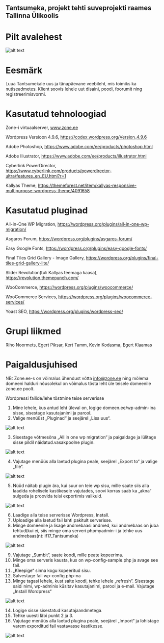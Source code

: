 ## Tantsumeka, projekt tehti suveprojekti raames Tallinna Ülikoolis

# Pilt avalehest
![alt text](Capture.PNG)

# Eesmärk
Luua Tantsumekale uus ja tänapäevane veebileht, mis toimiks ka nutiseadmetes. Klient soovis lehele uut disaini, poodi, foorumit ning registreerimisvormi.



# Kasutatud tehnoloogiad
Zone-i virtuaalserver, www.zone.ee


Wordpress Versioon 4.9.6, https://codex.wordpress.org/Version_4.9.6


Adobe Photoshop, https://www.adobe.com/ee/products/photoshop.html 


Adobe Illustrator, https://www.adobe.com/ee/products/illustrator.html


Cyberlink PowerDirector, https://www.cyberlink.com/products/powerdirector-ultra/features_en_EU.html?r=1


Kallyas Theme, https://themeforest.net/item/kallyas-responsive-multipurpose-wordpress-theme/4091658

# Kasutatud pluginad


All-in-One WP Migration, https://wordpress.org/plugins/all-in-one-wp-migration/


Asgaros Forum, https://wordpress.org/plugins/asgaros-forum/


Easy Google Fonts, https://wordpress.org/plugins/easy-google-fonts/


Final Tiles Grid Gallery - Image Gallery, https://wordpress.org/plugins/final-tiles-grid-gallery-lite/


Slider Revolution(tuli Kallyas teemaga kaasa), https://revolution.themepunch.com/


WooCommerce, https://wordpress.org/plugins/woocommerce/


WooCommerce Services, https://wordpress.org/plugins/woocommerce-services/


Yoast SEO, https://wordpress.org/plugins/wordpress-seo/


# Grupi liikmed
Riho Noormets, Egert Piksar, Kert Tamm, Kevin Kodasma, Egert Klaamas

# Paigaldusjuhised
NB: Zone.ee-s on võimalus ühendust võtta info@zone.ee ning mõlema domeeni halduri nõusolekul on võimalus tõsta leht üle teisele domeenile zone.ee poolt. 

Wordpressi failide/lehe tõstmine teise serverisse

1.	Mine lehele, kus antud leht üleval on, logige domeen.ee/wp-admin-ina sisse, sisestage kasutajanimi ja parool.
2.	Valige menüüst „Pluginad“ ja seejärel „Lisa uus“.

![alt text](plugina%20lisamine.JPG)

3.	Sisestage võtmesõna „All in one wp migration“ ja paigaldage  ja lülitage sisse pildil näidatud.vasakpoolne plugin.  

![alt text](plugina%20paigaldamine.JPG)

4.	Vajutage menüüs alla laetud plugina peale, seejärel „Export to“ ja valige „file“.  

![alt text](backupi%20allalaadimine.JPG)

5.	Nüüd näitab plugin ära, kui suur on teie wp sisu, mille saate siis alla laadida rohelisele kastikesele vajutades, soovi korras saab ka „akna“ sulgeda ja proovida teisi exportimis valikuid.

![alt text](allalaadimine.JPG)

6.	Laadige alla teise serverisse Wordpress, Install.
7.	Uploadige alla laetud fail lahti pakitult serverisse.
8.	Minge domeenile ja lisage andmebaasi andmed, kui andmebaas on juba tehtud(kui ei, siis minge oma serveri phpmyadmin-i ja tehke uus andmebaas(nt: if17_Tantsumeka) 

![alt text](wordpressi%20seadistamine.JPG)

9.	Vajutage „Sumbit“, saate koodi, mille peate kopeerima.
10.	Minge oma serveris kausta, kus on wp-config-sample.php ja avage see fail.
11.	„Kleepige“ sinna kogu kopeeritud sisu.
12.	Salvestage fail wp-config.php-na
13.	Minge tagasi lehele, kust saite koodi, tehke lehele „refresh“. Sisestage saidi nimi, wp-adminis küsitav kasutajanimi, parool ja e-mail. Vajutage „Install Wordpress“ 

![alt text](lehe%20seadmistamine.JPG)

14.	Logige sisse sisestatud kasutajaandmetega.
15.	Tehke uuesti läbi punkt 2 ja 3.
16.	Vajutage menüüs alla laetud plugina peale, seejärel „Import“ ja lohistage varem exporditud fail vastavasse kastikesse. 

![alt text](importimine.JPG)

